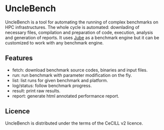 # UncleBench

UncleBench is a tool for automating the running of complex benchmarks on HPC infrastructures.
The whole cycle is automated: downlading of necessary files, compilation and preparation of code,
execution, analysis and generation of reports.
It uses [Jube](http://www.fz-juelich.de/ias/jsc/EN/Expertise/Support/Software/JUBE/_node.html)
as a benchmark engine but it can be customized to work with any benchmark engine.

## Features

- fetch: download benchmark source codes, binaries and input files.
- run: run benchmark with parameter modification on the fly.
- list: list runs for given benchmark and platform.
- log/status: follow benchmark progress.
- result: print raw results.
- report: generate html annotated performance report.

Licence
-------

UncleBench is distributed under the terms of the CeCILL v2 licence.
